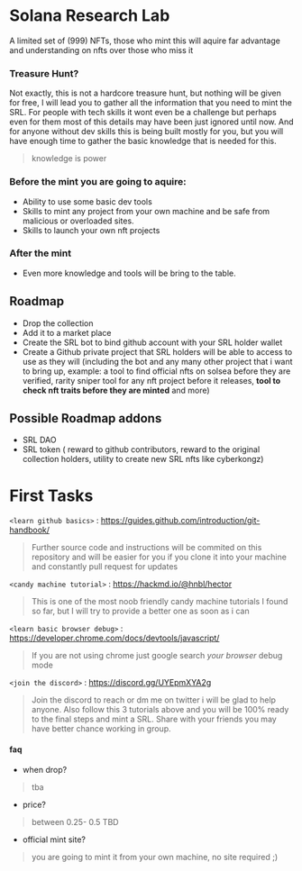 # Solana Research Lab

A limited set of (999)  NFTs, those who mint this will aquire far advantage and understanding on nfts over those who miss it

### Treasure Hunt?

Not exactly, this is not a hardcore treasure hunt, but nothing will be given for free,
I will lead you to gather all the information that you need to mint the SRL. For people with tech skills it wont even be a challenge but perhaps even for them most of this details may have been just ignored until now. And for anyone without dev skills this is being built mostly for you, but you will have enough time to gather the basic knowledge that is needed for this.

>knowledge is power



### Before the mint you are going to aquire:

- Ability to use some basic dev tools
- Skills to mint any project from your own machine and be safe from malicious or overloaded sites.
- Skills to launch your own nft projects

### After the mint

- Even more knowledge and tools will be bring to the table.


## Roadmap

- Drop the collection
- Add it to a market place
- Create the SRL bot to bind github account with your SRL holder wallet
- Create a Github private project that SRL holders will be able to access to use as they will (including the bot and any many other project that i want to bring up, example: a tool to find official nfts on solsea before they are verified, rarity sniper tool for any nft project before it releases, **tool to check nft traits before they are minted** and more)

## Possible Roadmap addons
- SRL DAO
- SRL token ( reward to github contributors, reward to the original collection holders, utility to create new SRL nfts like cyberkongz)



# First Tasks

`<learn github basics>` : <https://guides.github.com/introduction/git-handbook/>
> Further source code and instructions will be commited on this repository and will be easier for you if you clone it into your machine and constantly pull request for updates

`<candy machine tutorial>` : <https://hackmd.io/@hnbl/hector>
> This is one of the most noob friendly candy machine tutorials I found so far, but I will try to provide a better one as soon as i can

`<learn basic browser debug>` : <https://developer.chrome.com/docs/devtools/javascript/>
> If you are not using chrome just google search *your browser* debug mode

`<join the discord>` : <https://discord.gg/UYEpmXYA2g>
> Join the discord to reach or dm me on twitter i will be glad to help anyone. Also 
follow this 3 tutorials above and you will be 100% ready to the final steps and mint a SRL. Share with your friends you may have better chance working in group.

#### faq

- when drop?
>tba

- price?
> between 0.25- 0.5 TBD

- official mint site?
> you are going to mint it from your own machine, no site required ;)
